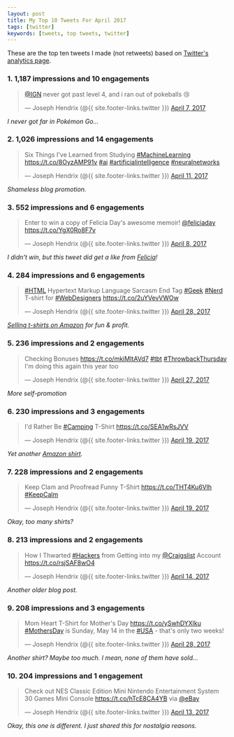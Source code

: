 ```yaml
---
layout: post
title: My Top 10 Tweets For April 2017
tags: [twitter]
keywords: [tweets, top tweets, twitter]
---
```


These are the top ten tweets I made (not retweets) based on [Twitter's analytics page](https://analytics.twitter.com/).

### 1. 1,187 impressions and 10 engagements

<blockquote class="twitter-tweet" data-lang="en"><p lang="en" dir="ltr"><a href="https://twitter.com/IGN">@IGN</a> never got past level 4, and i ran out of pokeballs 😢</p>&mdash; Joseph Hendrix (@{{ site.footer-links.twitter }}) <a href="https://twitter.com/{{ site.footer-links.twitter }}/status/850430945740152832">April 7, 2017</a></blockquote>

*I never got far in Pok&eacute;mon Go...*

### 2. 1,026 impressions and 14 engagements

<blockquote class="twitter-tweet" data-cards="hidden" data-lang="en"><p lang="en" dir="ltr">Six Things I&#39;ve Learned from Studying <a href="https://twitter.com/hashtag/MachineLearning?src=hash">#MachineLearning</a> <a href="https://t.co/8OyzAMP91v">https://t.co/8OyzAMP91v</a> <a href="https://twitter.com/hashtag/ai?src=hash">#ai</a> <a href="https://twitter.com/hashtag/artificialintelligence?src=hash">#artificialintelligence</a> <a href="https://twitter.com/hashtag/neuralnetworks?src=hash">#neuralnetworks</a></p>&mdash; Joseph Hendrix (@{{ site.footer-links.twitter }}) <a href="https://twitter.com/{{ site.footer-links.twitter }}/status/851874829359820800">April 11, 2017</a></blockquote>

*Shameless blog promotion.*

### 3. 552 impressions and 6 engagements

<blockquote class="twitter-tweet" data-lang="en"><p lang="en" dir="ltr">Enter to win a copy of Felicia Day&#39;s awesome memoir! <a href="https://twitter.com/feliciaday">@feliciaday</a> <a href="https://t.co/YgX0Ro8F7v">https://t.co/YgX0Ro8F7v</a></p>&mdash; Joseph Hendrix (@{{ site.footer-links.twitter }}) <a href="https://twitter.com/{{ site.footer-links.twitter }}/status/850811008083939328">April 8, 2017</a></blockquote>

*I didn't win, but this tweet did get a like from [Felicia](https://twitter.com/feliciaday)!*

### 4. 284 impressions and 6 engagements

<blockquote class="twitter-tweet" data-lang="en"><p lang="en" dir="ltr"><a href="https://twitter.com/hashtag/HTML?src=hash">#HTML</a> Hypertext Markup Language Sarcasm End Tag <a href="https://twitter.com/hashtag/Geek?src=hash">#Geek</a> <a href="https://twitter.com/hashtag/Nerd?src=hash">#Nerd</a> T-shirt for <a href="https://twitter.com/hashtag/WebDesigners?src=hash">#WebDesigners</a> <a href="https://t.co/2uYVevVWOw">https://t.co/2uYVevVWOw</a></p>&mdash; Joseph Hendrix (@{{ site.footer-links.twitter }}) <a href="https://twitter.com/{{ site.footer-links.twitter }}/status/858030647159525376">April 28, 2017</a></blockquote>

*[Selling t-shirts on Amazon](http://hendrixjoseph.github.io/t-shirts/) for fun & profit.*

### 5. 236 impressions and 2 engagements

<blockquote class="twitter-tweet" data-cards="hidden" data-lang="en"><p lang="en" dir="ltr">Checking Bonuses <a href="https://t.co/mkiMItAVd7">https://t.co/mkiMItAVd7</a> <a href="https://twitter.com/hashtag/tbt?src=hash">#tbt</a> <a href="https://twitter.com/hashtag/ThrowbackThursday?src=hash">#ThrowbackThursday</a> I&#39;m doing this again this year too</p>&mdash; Joseph Hendrix (@{{ site.footer-links.twitter }}) <a href="https://twitter.com/{{ site.footer-links.twitter }}/status/857690952567328768">April 27, 2017</a></blockquote>

*More self-promotion*

### 6. 230 impressions and 3 engagements

<blockquote class="twitter-tweet" data-lang="en"><p lang="en" dir="ltr">I&#39;d Rather Be <a href="https://twitter.com/hashtag/Camping?src=hash">#Camping</a> T-Shirt <a href="https://t.co/SEA1wRsJVV">https://t.co/SEA1wRsJVV</a></p>&mdash; Joseph Hendrix (@{{ site.footer-links.twitter }}) <a href="https://twitter.com/{{ site.footer-links.twitter }}/status/854711886637617152">April 19, 2017</a></blockquote>

*Yet another [Amazon shirt](http://hendrixjoseph.github.io/t-shirts/).*

### 7. 228 impressions and 2 engagements

<blockquote class="twitter-tweet" data-lang="en"><p lang="en" dir="ltr">Keep Clam and Proofread Funny T-Shirt <a href="https://t.co/THT4Ku6Vlh">https://t.co/THT4Ku6Vlh</a> <a href="https://twitter.com/hashtag/KeepCalm?src=hash">#KeepCalm</a></p>&mdash; Joseph Hendrix (@{{ site.footer-links.twitter }}) <a href="https://twitter.com/{{ site.footer-links.twitter }}/status/854712049242386433">April 19, 2017</a></blockquote>

*Okay, too many shirts?*

### 8. 213 impressions and 2 engagements

<blockquote class="twitter-tweet" data-lang="en"><p lang="en" dir="ltr">How I Thwarted <a href="https://twitter.com/hashtag/Hackers?src=hash">#Hackers</a> from Getting into my <a href="https://twitter.com/craigslist">@Craigslist</a> Account <a href="https://t.co/rsjSAF8wO4">https://t.co/rsjSAF8wO4</a></p>&mdash; Joseph Hendrix (@{{ site.footer-links.twitter }}) <a href="https://twitter.com/{{ site.footer-links.twitter }}/status/852936510752120832">April 14, 2017</a></blockquote>

*Another older blog post.*

### 9. 208 impressions and 3 engagements

<blockquote class="twitter-tweet" data-lang="en"><p lang="en" dir="ltr">Mom Heart T-Shirt for Mother&#39;s Day <a href="https://t.co/ySwhDYXlku">https://t.co/ySwhDYXlku</a> <a href="https://twitter.com/hashtag/MothersDay?src=hash">#MothersDay</a> is  Sunday, May 14 in the <a href="https://twitter.com/hashtag/USA?src=hash">#USA</a> - that&#39;s only two weeks!</p>&mdash; Joseph Hendrix (@{{ site.footer-links.twitter }}) <a href="https://twitter.com/{{ site.footer-links.twitter }}/status/857968093598949377">April 28, 2017</a></blockquote>

*Another shirt? Maybe too much. I mean, none of them have sold...*

### 10. 204 impressions and 1 engagement

<blockquote class="twitter-tweet" data-lang="en"><p lang="en" dir="ltr">Check out   NES Classic Edition Mini Nintendo Entertainment System 30 Games Mini Console <a href="https://t.co/hTcE8CA4YB">https://t.co/hTcE8CA4YB</a> via <a href="https://twitter.com/eBay">@eBay</a></p>&mdash; Joseph Hendrix (@{{ site.footer-links.twitter }}) <a href="https://twitter.com/{{ site.footer-links.twitter }}/status/852638300888338433">April 13, 2017</a></blockquote>

*Okay, this one is different. I just shared this for nostalgia reasons.*

<script async src="//platform.twitter.com/widgets.js" charset="utf-8"></script>
